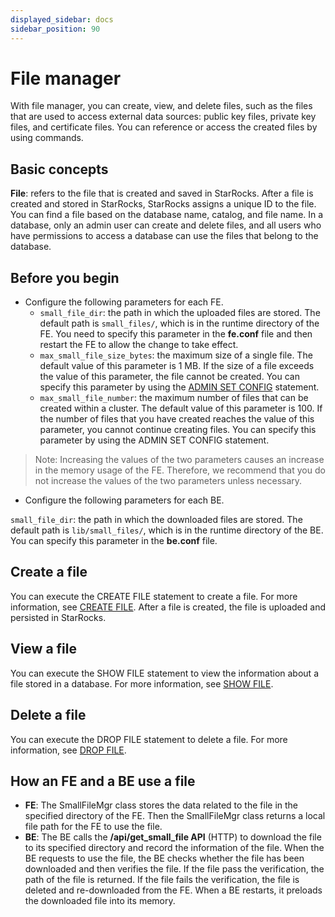 ```yaml
---
displayed_sidebar: docs
sidebar_position: 90
---
```


# File manager

With file manager, you can create, view, and delete files, such as the files that are used to access external data sources: public key files, private key files, and certificate files. You can reference or access the created files by using commands.

## Basic concepts

**File**: refers to the file that is created and saved in StarRocks. After a file is created and stored in StarRocks, StarRocks assigns a unique ID to the file. You can find a file based on the database name, catalog, and file name. In a database, only an admin user can create and delete files, and all users who have permissions to access a database can use the files that belong to the database.

## Before you begin

- Configure the following parameters for each FE.
  - `small_file_dir`: the path in which the uploaded files are stored. The default path is `small_files/`, which is in the runtime directory of the FE. You need to specify this parameter in the **fe.conf** file and then restart the FE to allow the change to take effect.
  - `max_small_file_size_bytes`: the maximum size of a single file. The default value of this parameter is 1 MB. If the size of a file exceeds the value of this parameter, the file cannot be created. You can specify this parameter by using the [ADMIN SET CONFIG](../../../sql-reference/sql-statements/cluster-management/config_vars/ADMIN_SET_CONFIG.md) statement.
  - `max_small_file_number`: the maximum number of files that can be created within a cluster. The default value of this parameter is 100. If the number of files that you have created reaches the value of this parameter, you cannot continue creating files. You can specify this parameter by using the ADMIN SET CONFIG statement.

> Note: Increasing the values of the two parameters causes an increase in the memory usage of the FE. Therefore, we recommend that you do not increase the values of the two parameters unless necessary.

- Configure the following parameters for each BE.

`small_file_dir`: the path in which the downloaded files are stored. The default path is `lib/small_files/`, which is in the runtime directory of the BE. You can specify this parameter in the **be.conf** file.

## Create a file

You can execute the CREATE FILE statement to create a file. For more information, see [CREATE FILE](../../../sql-reference/sql-statements/cluster-management/file/CREATE_FILE.md). After a file is created, the file is uploaded and persisted in StarRocks.

## View a file

You can execute the SHOW FILE statement to view the information about a file stored in a database. For more information, see [SHOW FILE](../../../sql-reference/sql-statements/cluster-management/file/SHOW_FILE.md).

## Delete a file

You can execute the DROP FILE statement to delete a file. For more information, see [DROP FILE](../../../sql-reference/sql-statements/cluster-management/file/DROP_FILE.md).

## How an FE and a BE use a file

- **FE**: The SmallFileMgr class stores the data related to the file in the specified directory of the FE. Then the SmallFileMgr class returns a local file path for the FE to use the file.
- **BE**: The BE calls the **/api/get_small_file API** (HTTP) to download the file to its specified directory and record the information of the file. When the BE requests to use the file, the BE checks whether the file has been downloaded and then verifies the file. If the file pass the verification, the path of the file is returned. If the file fails the verification, the file is deleted and re-downloaded from the FE. When a BE restarts, it preloads the downloaded file into its memory.
